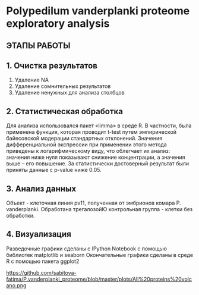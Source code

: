 # Polypedilum vanderplanki proteome exploratory analysis

## ЭТАПЫ РАБОТЫ ##

## 1. Очистка результатов

1. Удаление NA
2. Удаление сомнительных результатов
3. Удаление ненужных для анализа столбцов

## 2. Статистическая обработка

Для анализа использовался пакет «limma» в среде R. В частности, была
применена функция, которая проводит t-test путем эмпирической байесовской модерации стандартных отклонений. Значения дифференциальной экспрессии при применении этого метода приведены к логарифмическому виду, что облегчает их анализ: значения ниже нуля показывают снижение концентрации, а значения выше – его повышение. За статистически достоверный результат были приняты данные с p-value ниже 0.05.

## 3. Анализ данных
Объект - клеточная линия pv11, полученная от эмбрионов комара P. vanderplanki. Обработана трегалозойЮ контрольная группа - клетки без обработки.


## 4. Визуализация

Разведочные графики сделаны с IPython Notebook с помощью библиотек matplotlib и seaborn
Окончательные графики сделаны в среде R с помощью пакета ggplot2


https://github.com/sabitova-fatima/P.vanderplanki_proteome/blob/master/plots/All%20proteins%20volcano.png
